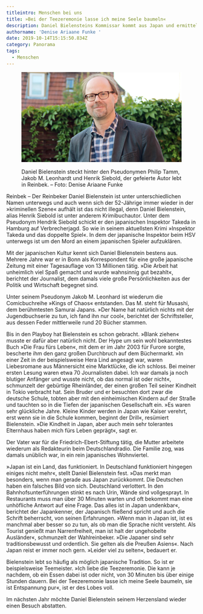 ```yaml
---
titleintro: Menschen bei uns
title: »Bei der Teezeremonie lasse ich meine Seele baumeln«
description: Daniel Bielensteins Kommissar kommt aus Japan und ermittelt in Altona
authorname: 'Denise Ariaane Funke '
date: 2019-10-14T15:15:50.834Z
category: Panorama
tags:
  - Menschen
---
```

<figure>

  <img src="/static/media/bielenstein-daniel-.jpg">

  <figcaption>

Daniel Bielenstein steckt hinter den Pseudonymen Philip Tamm, Jakob M. Leonhardt und Henrik Siebold, der gefeierte Autor lebt in Reinbek. – Foto: Denise Ariaane Funke 

  </figcaption>

</figure>Reinbek – Der Reinbeker Daniel Bielenstein ist unter unterschiedlichen Namen unterwegs und auch wenn sich der 52-Jährige immer wieder in der »kriminellen Szene« aufhält ist das nicht illegal, denn Daniel Bielenstein, alias Henrik Siebold ist unter anderem Krimibuchautor. Unter dem Pseudonym Hendrik Siebold schickt er den japanischen Inspektor Takeda in Hamburg auf Verbrecherjagd. So wie in seinem aktuellsten Krimi »Inspektor Takeda und das doppelte Spiel«. In dem der japanische Inspektor beim HSV unterwegs ist um den Mord an einem japanischen Spieler aufzuklären. 

Mit der japanischen Kultur kennt sich Daniel Bielenstein bestens aus. Mehrere Jahre war er in Bonn als Korrespondent für eine große japanische Zeitung mit einer Tagesauflage von 13 Millionen tätig. »Die Arbeit hat unheimlich viel Spaß gemacht und wurde wahnsinnig gut bezahlt«, berichtet der Journalist, dem damals viele große Persönlichkeiten aus der Politik und Wirtschaft begegnet sind. 

Unter seinem Pseudonym Jakob M. Leonhard ist wiederum die Comicbuchreihe »Kings of Chaos« entstanden. Das M. steht für Musashi, dem berühmtesten Samurai Japans. »Der Name hat natürlich nichts mit der Jugendbuchserie zu tun, ich fand ihn nur cool«, berichtet der Schriftsteller, aus dessen Feder mittlerweile rund 20 Bücher stammen. 


Bis in den Playboy hat Bielenstein es schon gebracht. »Blank ziehen« musste er dafür aber natürlich nicht. Der Hype um sein wohl bekanntestes Buch »Die Frau fürs Leben«, mit dem er im Jahr 2003 für Furore sorgte, bescherte ihm den ganz großen Durchbruch auf dem Büchermarkt. »In einer Zeit in der beispielsweise Hera Lind angesagt war, waren Liebesromane aus Männersicht eine Marktlücke, die ich schloss. Bei meiner ersten Lesung waren etwa 70 Journalisten dabei. Ich war damals ja noch blutiger Anfänger und wusste nicht, ob das normal ist oder nicht«, schmunzelt der gebürtige Rheinländer, der einen großen Teil seiner Kindheit in Tokio verbracht hat. Sein Bruder und er besuchten dort zwar die deutsche Schule, tobten aber mit den einheimischen Kindern auf der Straße und tauchten so in die Tiefen der japanischen Gesellschaft ein. »Es waren sehr glückliche Jahre. Kleine Kinder werden in Japan wie Kaiser verehrt, erst wenn sie in die Schule kommen, beginnt der Drill«, resümiert Bielenstein. »Die Kindheit in Japan, aber auch mein sehr tolerantes Elternhaus haben mich fürs Leben geprägt«, sagt er. 

Der Vater war für die Friedrich-Ebert-Stiftung tätig, die Mutter arbeitete wiederum als Redakteurin beim Deutschlandradio. Die Familie zog, was damals unüblich war, in ein rein japanisches Wohnviertel. 

»Japan ist ein Land, das funktioniert. In Deutschland funktioniert hingegen einiges nicht mehr«,  stellt Daniel Bielenstein fest. »Das merkt man besonders, wenn man gerade aus Japan zurückkommt. Die Deutschen haben ein falsches Bild von sich. Deutschland verlottert. In den Bahnhofsunterführungen stinkt es nach Urin, Wände sind vollgesprayt. In Restaurants muss man über 30 Minuten warten und oft bekommt man eine unhöfliche Antwort auf eine Frage. Das alles ist in Japan undenkbar«, berichtet der Japankenner, der Japanisch fließend spricht und auch die Schrift beherrscht, von seinen Erfahrungen. »Wenn man in Japan ist, ist es manchmal aber besser so zu tun, als ob man die Sprache nicht versteht. Als Tourist genießt man Narrenfreiheit, man ist halt der ungehobelte Ausländer«, schmunzelt der Wahlreinbeker. »Die Japaner sind sehr traditionsbewusst und ordentlich. Sie gelten als die Preußen Asiens«. Nach Japan reist er immer noch gern. »Leider viel zu selten«, bedauert er. 

Bielenstein lebt so häufig als möglich japanische Tradition. So ist er beispielsweise Teemeister. »Ich liebe die Teezeremonie. Die kann je nachdem, ob ein Essen dabei ist oder nicht, von 30 Minuten bis über einige Stunden dauern. Bei der Teezeremonie lasse ich meine Seele baumeln, sie ist Entspannung pur«, ist er des Lobes voll.

Im nächsten Jahr möchte Daniel Bielenstein seinem Herzensland wieder einen Besuch abstatten.
